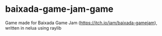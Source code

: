 # baixada-game-jam-game
Game made for Baixada Game Jam (https://itch.io/jam/baixada-gamejam), written in nelua using raylib
